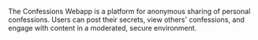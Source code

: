 The Confessions Webapp is a platform for anonymous sharing of personal confessions. Users can post their secrets, view others' confessions, and engage with content in a moderated, secure environment.